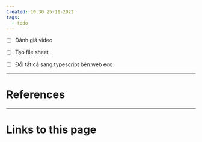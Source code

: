 ```yaml
---
Created: 10:30 25-11-2023
tags:
  - todo
---
```


- [ ] Đánh giá video
- [ ] Tạo file sheet
- [ ] Đổi tất cả sang typescript bên web eco



--- 
# References



--- 
# Links to this page